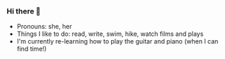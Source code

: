 ### Hi there 👋
- Pronouns: she, her
- Things I like to do: read, write, swim, hike, watch films and plays
- I'm currently re-learning how to play the guitar and piano (when I can find time!)

<!--
**katyryan/katyryan** is a ✨ _special_ ✨ repository because its `README.md` (this file) appears on your GitHub profile.

Here are some ideas to get you started:

- 🔭 I’m currently working on ...
- 🌱 I’m currently learning ...
- 👯 I’m looking to collaborate on ...
- 🤔 I’m looking for help with ...
- 💬 Ask me about ...
- 📫 How to reach me: ...
- 😄 Pronouns: ...
- ⚡ Fun fact: ...
-->
